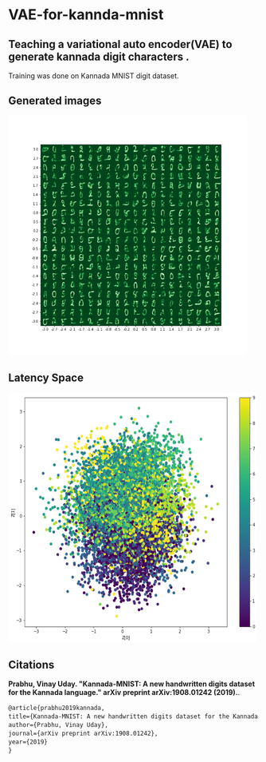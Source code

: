 # VAE-for-kannda-mnist
## Teaching a variational auto encoder(VAE) to generate kannada digit characters .

Training was done on Kannada MNIST digit dataset.

## Generated images 
<img src="images/generated images/VAE_Output.png" width="480" height="480"/>


## Latency Space
<img src="images/latency spaces/latency_space_kannada.png" width="500" height="500" />

## Citations
**Prabhu, Vinay Uday. "Kannada-MNIST: A new handwritten digits dataset for the Kannada language." arXiv preprint arXiv:1908.01242 (2019).**. 
  ```latex
@article{prabhu2019kannada,
  title={Kannada-MNIST: A new handwritten digits dataset for the Kannada language},
  author={Prabhu, Vinay Uday},
  journal={arXiv preprint arXiv:1908.01242},
  year={2019}
}

```
